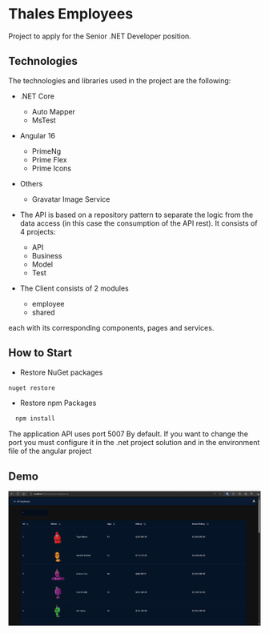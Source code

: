 # Thales Employees

Project to apply for the Senior .NET Developer position.

## Technologies

The technologies and libraries used in the project are the following:

- .NET Core
  - Auto Mapper
  - MsTest
- Angular 16
  - PrimeNg
  - Prime Flex
  - Prime Icons
- Others
  - Gravatar Image Service

- The API is based on a repository pattern to separate the logic from the data access (in this case the consumption of the API rest). It consists of 4 projects:

   - API
   - Business
   - Model
   - Test

- The Client consists of 2 modules
  
   - employee
   - shared
  
each with its corresponding components, pages and services.

## How to Start

- Restore NuGet packages
```bash
nuget restore
```

- Restore npm Packages
```bash
  npm install
```
The application API uses port 5007 By default. If you want to change the port you must configure it in the .net project solution and in the environment file of the angular project

## Demo

![Demo](https://raw.githubusercontent.com/crdavcaro/ThalesEmployees/master/readme_assets/demo.gif)
